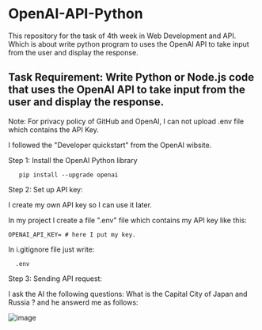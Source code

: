 # OpenAI-API-Python
This repository for the task of 4th week in Web Development and API. Which is about write python program to uses the OpenAI API to take input from the user and display the response.

Task Requirement:
Write Python or Node.js code that uses the OpenAI API to take input from the user and display the response.
------------------------
Note: For privacy policy of GitHub and OpenAI, I can not upload .env file which contains the API Key.

I followed the "Developer quickstart" from the OpenAI wibsite.

Step 1: Install the OpenAI Python library

       pip install --upgrade openai

Step 2: Set up  API key:

I create my own API key so I can use it later.

In my project I create a file ".env" file which contains my API key like this:

    OPENAI_API_KEY= # here I put my key.

In i.gitignore file just write:

      .env

Step 3: Sending API request:

I ask the AI the following questions: What is the Capital City of Japan and Russia ? and he answerd me as follows:


  ![image](https://github.com/user-attachments/assets/bbfd63ae-ae6b-4748-98a1-921f6176b941)







